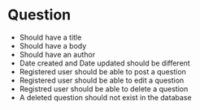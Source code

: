# Question
- Should have a title
- Should have a body
- Should have an author
- Date created and Date updated should be different
- Registered user should be able to post a question
- Registered user should be able to edit a question
- Registred user should be able to delete a question
- A deleted question should not exist in the database

